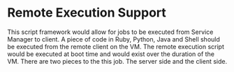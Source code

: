 Remote Execution Support
===========================
This script framework would allow for jobs to be executed from Service Manager to client. A piece of code in Ruby, Python, Java and Shell should be executed from the remote client on the VM. The remote execution script would be executed at boot time and would exist over the duration of the VM. There are two pieces to the this job. The server side and the client side.


